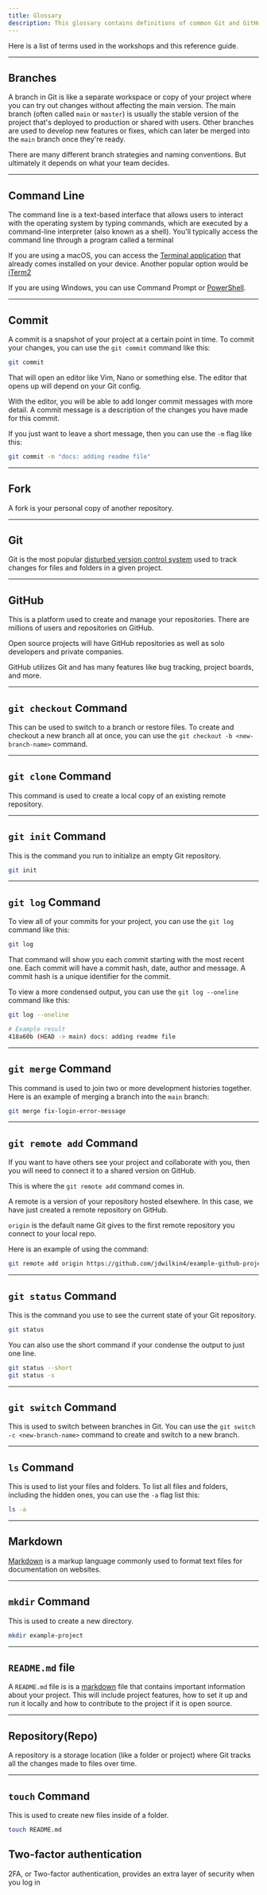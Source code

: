 ```yaml
---
title: Glossary
description: This glossary contains definitions of common Git and GitHub terms.
---
```


Here is a list of terms used in the workshops and this reference guide.

---

## Branches

A branch in Git is like a separate workspace or copy of your project where you can try out changes without affecting the main version. The main branch (often called `main` or `master`) is usually the stable version of the project that's deployed to production or shared with users. Other branches are used to develop new features or fixes, which can later be merged into the `main` branch once they're ready.

There are many different branch strategies and naming conventions. But ultimately it depends on what your team decides.

---

## Command Line

The command line is a text-based interface that allows users to interact with the operating system by typing commands, which are executed by a command-line interpreter (also known as a shell). You'll typically access the command line through a program called a terminal

If you are using a macOS, you can access the [Terminal application](https://support.apple.com/guide/terminal/get-started-pht23b129fed/2.14/mac/15.0) that already comes installed on your device. Another popular option would be [iTerm2](https://iterm2.com/)

If you are using Windows, you can use Command Prompt or [PowerShell](https://learn.microsoft.com/en-us/powershell/scripting/install/installing-powershell?view=powershell-7.5).

---

## Commit

A commit is a snapshot of your project at a certain point in time. To commit your changes, you can use the `git commit` command like this:

```bash
git commit
```

That will open an editor like Vim, Nano or something else. The editor that opens up will depend on your Git config.

With the editor, you will be able to add longer commit messages with more detail. A commit message is a description of the changes you have made for this commit.

If you just want to leave a short message, then you can use the `-m` flag like this:

```bash
git commit -m "docs: adding readme file"
```

---

## Fork

A fork is your personal copy of another repository.

---

## Git

Git is the most popular [disturbed version control system](https://en.wikipedia.org/wiki/Distributed_version_control) used to track changes for files and folders in a given project.

---

## GitHub

This is a platform used to create and manage your repositories. There are millions of users and repositories on GitHub.

Open source projects will have GitHub repositories as well as solo developers and private companies.

GitHub utilizes Git and has many features like bug tracking, project boards, and more.

---

## `git checkout` Command

This can be used to switch to a branch or restore files. To create and checkout a new branch all at once, you can use the `git checkout -b <new-branch-name>` command.

---

## `git clone` Command

This command is used to create a local copy of an existing remote repository.

---

## `git init` Command

This is the command you run to initialize an empty Git repository.

```bash
git init
```

---

## `git log` Command

To view all of your commits for your project, you can use the `git log` command like this:

```bash
git log
```

That command will show you each commit starting with the most recent one. Each commit will have a commit hash, date, author and message. A commit hash is a unique identifier for the commit.

To view a more condensed output, you can use the `git log --oneline` command like this:

```bash
git log --oneline

# Example result
418a60b (HEAD -> main) docs: adding readme file
```

---

## `git merge` Command

This command is used to join two or more development histories together. Here is an example of merging a branch into the `main` branch:

```bash
git merge fix-login-error-message
```

---

## `git remote add` Command

If you want to have others see your project and collaborate with you, then you will need to connect it to a shared version on GitHub.

This is where the `git remote add` command comes in.

A remote is a version of your repository hosted elsewhere. In this case, we have just created a remote repository on GitHub.

`origin` is the default name Git gives to the first remote repository you connect to your local repo.

Here is an example of using the command:

```bash
git remote add origin https://github.com/jdwilkin4/example-github-project.git
```

---

## `git status` Command

This is the command you use to see the current state of your Git repository.

```bash
git status
```

You can also use the short command if your condense the output to just one line.

```bash
git status --short
git status -s
```

---

## `git switch` Command

This is used to switch between branches in Git. You can use the `git switch -c <new-branch-name>` command to create and switch to a new branch.

---

## `ls` Command

This is used to list your files and folders. To list all files and folders, including the hidden ones, you can use the `-a` flag list this:

```bash
ls -a
```

---

## Markdown

[Markdown](https://www.markdownguide.org/) is a markup language commonly used to format text files for documentation on websites.

---

## `mkdir` Command

This is used to create a new directory.

```bash
mkdir example-project
```

---

## `README.md` file

A `README.md` file is is a [markdown](https://www.markdownguide.org/) file that contains important information about your project. This will include project features, how to set it up and run it locally and how to contribute to the project if it is open source.

---

## Repository(Repo)

A repository is a storage location (like a folder or project) where Git tracks all the changes made to files over time.

---

## `touch` Command

This is used to create new files inside of a folder.

```bash
touch README.md
```

## Two-factor authentication

2FA, or Two-factor authentication, provides an extra layer of security when you log in
